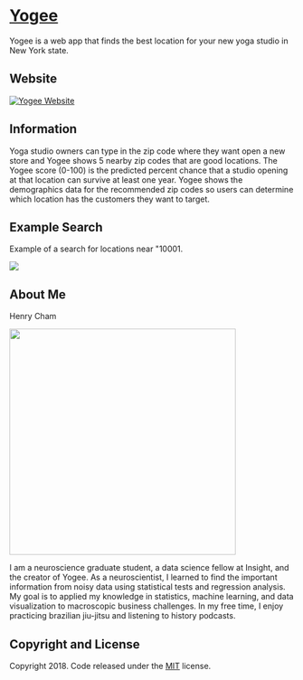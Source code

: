 # [Yogee](http://www.yogee.info)

Yogee is a web app that finds the best location for your new yoga studio in New York state.

## Website

[![Yogee Website](https://i.imgur.com/LA19Llk.png)](http://www.yogee.info)

## Information

Yoga studio owners can type in the zip code where they want open a new store and Yogee shows 5 nearby zip codes that are good locations. The Yogee score (0-100) is the predicted percent chance that a studio opening at that location can survive at least one year. Yogee shows the demographics data for the recommended zip codes so users can determine which location has the customers they want to target.

## Example Search

Example of a search for locations near "10001.

![](https://i.imgur.com/JycR91T.png)

## About Me
Henry Cham

<img src="http://www.yogee.info/static/img/H-Cham-Web-126-purple.png" width="400" height="400">

I am a neuroscience graduate student, a data science fellow at Insight, and the creator of Yogee. As a neuroscientist, I learned to find the important information from noisy data using statistical tests and regression analysis. My goal is to applied my knowledge in statistics, machine learning, and data visualization to macroscopic business challenges. In my free time, I enjoy practicing brazilian jiu-jitsu and listening to history podcasts.

## Copyright and License

Copyright 2018. Code released under the [MIT](https://github.com/henryindexio/yoga-mapapp-bootstrap/blob/master/LICENSE) license.
